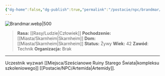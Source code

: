 ```yaml
---
{"dg-home":false,"dg-publish":true,"permalink":"/postacie/npc/brandmar/","dgPassFrontmatter":true}
---
```


![Brandmar.webp|500](/img/user/Vault/Grafiki/NPC/Brandmar.webp)

> **Rasa:** [[Rasy/Ludzie\|Człowiek]]
> **Pochodzenie:** [[Miasta/Skarnheim\|Skarnheim]]
> **Dom:** [[Miasta/Skarnheim\|Skarnheim]]
> **Status:** Żywy
> **Wiek:** 42
> **Zawód**: Technik
> **Organizacja:** Brak

---

Uczestnik wyzwań [[Miejsca/Sześcianowe Ruiny Starego Świata\|kompleksu szkoleniowego]] [[Postacie/NPC/Artemida\|Artemidy]].